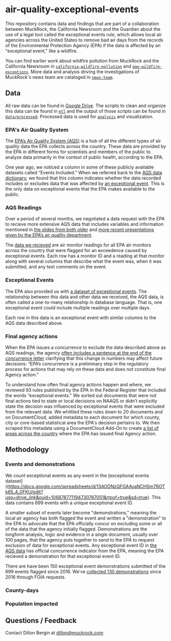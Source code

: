 # air-quality-exceptional-events
This repository contains data and findings that are part of a collaboration between MuckRock, the California Newsroom and the Guardian about the use of a legal tool called the exceptional events rule, which allows local air agencies across the United States to remove bad air days from the records of the Environmental Protection Agency (EPA) if the data is affected by an "exceptional event," like a wildfire. 

You can find earlier work about wildfire pollution from MuckRock and the California Newsroom in [`california-wildfire-pollution`](https://github.com/MuckRock/california-wildfire-pollution) and [`gao-wildfire-exceptions`](https://github.com/MuckRock/gao-wildfire-exceptions). More data and analysis driving the investigations of MuckRock's news team are cataloged in [`news-team`](https://github.com/MuckRock/news-team).

## Data

All raw data can be found in [Google Drive](https://drive.google.com/drive/u/0/folders/1YCLncS7uQkZBWLybMU5tR4OeLuNRIysP). The scripts to clean and organize this data can be found in [`etl`](etl) and the output of those scripts can be found in [`data/processed`](data/processed). Processed data is used for [`analysis`](analysis) and visualization. 

### EPA's Air Quality System 
The [EPA’s Air Quality System (AQS)](https://www.epa.gov/aqs) is a hub of all the different types of air quality data the EPA collects across the country. These data are provided by the EPA in different forms for scientists and members of the public to analyze data primarily in the context of public health, according to the EPA. 

One year ago, we noticed a column in some of these publicly available datasets called “Events Included.” When we referred back to the [AQS data dictionary](https://aqs.epa.gov/aqsweb/documents/AQS_Data_Dictionary.html), we found that this column indicates whether the data recorded includes or excludes data that was affected by [an exceptional event](https://www.epa.gov/air-quality-analysis/treatment-air-quality-data-influenced-exceptional-events-homepage-exceptional). This is the only data on exceptional events that the EPA makes available to the public. 

### AQS Readings 
Over a period of several months, we negotiated a data request with the EPA to recieve more extensive AQS data that includes variables and information mentioned in [the slides from both older](https://www.epa.gov/sites/default/files/2018-05/documents/webinar_on_exceptional_events_mitigation_plans_20180418_508.pdf) and [more recent presentations given by the EPA’s air quality department](https://cleanairact.org/wp-content/uploads/2022/05/Exceptional-Events-Program-Updates-Beth-Palma.pdf). 

The [data we recieved](https://drive.google.com/file/d/1bSQ8-3ljmUkrWKIxyuSHIbUxDc4qxdiZ/view?usp=drive_link) are air monitor readings for all EPA air monitors across the country that were flagged for an exceedence caused by exceptional events. Each row has a monitor ID and a reading at that monitor along with several columns that describe what the event was, when it was submitted, and any text comments on the event. 


### Exceptional Events 

The EPA also provided us with [a dataset of exceptional events](https://docs.google.com/spreadsheets/d/13AODNzQFGAAyaNCHSm7ROTk65_4_0FKU/edit?usp=drive_link&ouid=106876771194730767051&rtpof=true&sd=true). The relationship between this data and other data we received, the AQS data, is often called a one-to-many relationship in database language. That is, one exceptional event could include multiple readings over multiple days. 

Each row in this data is an exceptional event with similar columns to the AQS data described above. 

### Final agency actions 

When the EPA issues a concurrence to exclude the data described above as AQS readings, the agency [often includes a sentence at the end of the concurrence letter](https://www.documentcloud.org/documents/23843798-gbuapcd_2020_wildfirepm10_epa_concurrence_letter) clarifying that this change in numbers may affect future decisions: “EPA’s concurrence is a preliminary step in the regulatory process for actions that may rely on these data and does not constitute final Agency action.”  

To understand how often final agency actions happen and where, we reviewed 93 rules published by the EPA in the Federal Register that included the words “exceptional events.” We sorted out documents that were not final actions tied to state or local decisions on NAAQS or didn’t explicitly state the decision was influenced by exceptional events that were excluded from the relevant data. We whittled these rules down to 20 documents and on DocumentCloud, added metadata to each document for which county, city or core-based statistical area the EPA's decision pertains to. We then scraped this metadata using a DocumentCloud Add-On to create [a list of areas across the country](data/processed/federal_register_reshaped.csv) where the EPA has issued final Agency action. 

## Methodology 

### Events and demonstrations 
We count exceptional events as any event in the [exceptional events dataset]((https://docs.google.com/spreadsheets/d/13AODNzQFGAAyaNCHSm7ROTk65_4_0FKU/edit?usp=drive_link&ouid=106876771194730767051&rtpof=true&sd=true). This data contains 699 events with a unique exceptional event ID. 

A smaller subset of events later become "demonstrations," meaning the local air agency has both flagged the event and written a "demonstration" to the EPA to advocate that the EPA officially concur on excluding some or all of the data that the agency initially flagged. Demonstrations are the longform analysis, logic and evidence in a single document, usually over 100 pages, that the agency puts together to send to the EPA to request exclusion of data for exceptional events. Any exceptional event ID in [the AQS data](https://drive.google.com/file/d/1bSQ8-3ljmUkrWKIxyuSHIbUxDc4qxdiZ/view?usp=drive_link) has official concurrence indicator from the EPA, meaning the EPA recieved a demonstration for that exceptional event ID. 

There are have been 150 exceptional event demonstrations submitted of the 699 events flagged since 2016. We’ve [collected 130 demonstrations](https://www.documentcloud.org/app?q=%2Bproject%3Aair-quality-exceptions-212458%20%2Bdata_type%3A%22final_demonstration%22) since 2016 through FOIA requests. 

### County-days 

### Population impacted 

## Questions / Feedback
Contact Dillon Bergin at dillon@muckrock.com
